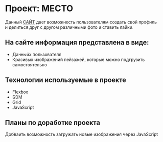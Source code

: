 # Проект: МЕСТО

Данный [САЙТ](https://anatolii-podkolzin.github.io/mesto/ "Мesto") дает возможность пользователям создать свой профиль и делиться друг с другом различными фото и ставить лайки.

## На сайте информация представлена в виде:
+ Данныйх пользователя
+ Красивых изображений пейзажей, которые можно подгрузить самостоятельно

## Технологии используемые в проекте

+ Flexbox
+ БЭМ
+ Grid
+ JavaScript

## Планы по доработке проекта

Добваить возможность загружать новые изображения через JavaScript
